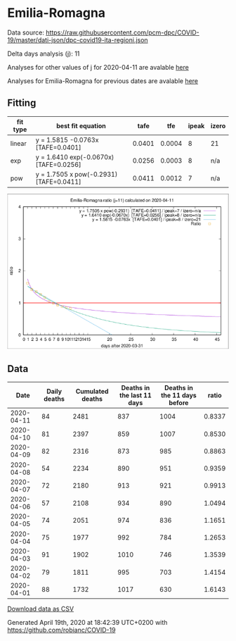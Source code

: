 # Emilia-Romagna

Data source: https://raw.githubusercontent.com/pcm-dpc/COVID-19/master/dati-json/dpc-covid19-ita-regioni.json

Delta days analysis (j): 11

Analyses for other values of j for 2020-04-11 are avalable [here](../2020-04-11/README.md)

Analyses for Emilia-Romagna for previous dates are avalable [here](../README.md)

## Fitting 
|fit type|best fit equation|tafe|tfe|ipeak|izero|
|-------|-----|--------|------|---|---|
|linear|y = 1.5815 -0.0763x  [TAFE=0.0401]|0.0401|0.0004|8|21|
|exp|y = 1.6410 exp(-0.0670x)  [TAFE=0.0256]|0.0256|0.0003|8|n/a|
|pow|y = 1.7505 x pow(-0.2931)  [TAFE=0.0411]|0.0411|0.0012|7|n/a|

![Plot](COVID-19_emilia-romagna_j11_2020-04-11.png)

## Data
|Date|Daily deaths|Cumulated deaths|Deaths in the last 11 days|Deaths in the 11 days before|ratio|
|----|----------|-----------|-------|--------------------|-----|
|2020-04-11|84|2481|837|1004|0.8337|
|2020-04-10|81|2397|859|1007|0.8530|
|2020-04-09|82|2316|873|985|0.8863|
|2020-04-08|54|2234|890|951|0.9359|
|2020-04-07|72|2180|913|921|0.9913|
|2020-04-06|57|2108|934|890|1.0494|
|2020-04-05|74|2051|974|836|1.1651|
|2020-04-04|75|1977|992|784|1.2653|
|2020-04-03|91|1902|1010|746|1.3539|
|2020-04-02|79|1811|995|703|1.4154|
|2020-04-01|88|1732|1017|630|1.6143|

[Download data as CSV](COVID-19_emilia-romagna_j11_2020-04-11.csv)

Generated April 19th, 2020 at 18:42:39 UTC+0200 with https://github.com/robianc/COVID-19
